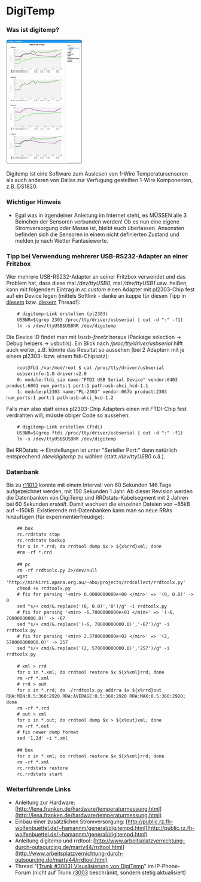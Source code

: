 DigiTemp
========

### **Was ist digitemp?**

[![DigiTemp screenshot](../../docs/screenshots/120_md.jpg)](../../docs/screenshots/120.jpg)

Digitemp ist eine Software zum Auslesen von 1-Wire Temperatursensoren
als auch anderen von Dallas zur Verfügung gestellten 1-Wire Komponenten,
z.B. DS1820.

### Wichtiger Hinweis

 * Egal was in
irgendeiner Anleitung im Internet steht, es MÜSSEN alle 3 Beinchen der
Sensoren verbunden werden!
Ob es nun eine eigene Stromversorgung oder Masse ist, bleibt euch
überlassen. Ansonsten befinden sich die Sensoren in einem nicht
definierten Zustand und melden je nach Wetter Fantasiewerte.

### Tipp bei Verwendung mehrerer USB-RS232-Adapter an einer Fritzbox

Wer mehrere USB-RS232-Adapter an seiner Fritzbox verwendet und das
Problem hat, dass diese mal */dev/ttyUSB0*, mal */dev/ttyUSB1* usw.
heißen, kann mit folgendem Eintrag in *rc.custom* einen Adapter mit
pl2303-Chip fest auf ein Device legen (mittels Softlink - danke an kuppe
für diesen Tipp in
[diesem](http://www.ip-phone-forum.de/showthread.php?p=1586380#post1586380)
bzw.
[diesem](http://www.ip-phone-forum.de/showthread.php?t=221189)
Thread!):

```
	# digitemp-Link erstellen (pl2303)
	USBNR=$(grep 2303 /proc/tty/driver/usbserial | cut -d ":" -f1)
	ln -s /dev/ttyUSB$USBNR /dev/digitemp
```

Die Device ID findet man mit *lsusb-freetz* heraus (Package selection →
Debug helpers → usbutils). Ein Blick nach */proc/tty/driver/usbserial*
hilft auch weiter, z.B. könnte das Resultat so aussehen (bei 2 Adaptern
mit je einem pl2303- bzw. einem ftdi-Chipsatz):

```
	root@fb1 /var/mod/root $ cat /proc/tty/driver/usbserial
	usbserinfo:1.0 driver:v2.0
	0: module:ftdi_sio name:"FTDI USB Serial Device" vendor:0403 product:6001 num_ports:1 port:1 path:usb-ahci_hcd-1.1
	1: module:pl2303 name:"PL-2303" vendor:067b product:2303 num_ports:1 port:1 path:usb-ahci_hcd-1.2
```

Falls man also statt eines pl2303-Chip Adapters einen mit FTDI-Chip fest
verdrahten will, müsste obiger Code so aussehen:

```
	# digitemp-Link erstellen (ftdi)
	USBNR=$(grep ftdi /proc/tty/driver/usbserial | cut -d ":" -f1)
	ln -s /dev/ttyUSB$USBNR /dev/digitemp
```

Bei RRDstats → Einstellungen ist unter "Serieller Port:" dann
natürlich entsprechend */dev/digitemp* zu wählen (statt */dev/ttyUSB0*
o.ä.).

### Datenbank

Bis zu [r11010](https://trac.boxmatrix.info/freetz-ng/changeset/11010)
konnte mit einem Intervall von 60 Sekunden 146 Tage aufgezeichnet
werden, mit 150 Sekunden 1 Jahr. Ab dieser Revision werden die
Datenbanken von DigiTemp und RRDstats-Kabelsegment mit 2 Jahren bei 60
Sekunden *erstellt*. Damit wachsen die einzelnen Dateien von ~85kB
auf ~150kB.
Existierende rrd-Datenbanken kann man so neue RRAs hinzufügen (für
experimentierfreudige):

```
	## box
	rc.rrdstats stop
	rc.rrdstats backup
	for x in *.rrd; do rrdtool dump $x > ${x%rrd}xml; done
	#rm -rf *.rrd

	## pc
	rm -rf rrdtoolx.py 2>/dev/null
	wget 'http://minkirri.apana.org.au/~abo/projects/rrdcollect/rrdtoolx.py'
	chmod +x rrdtoolx.py
	# fix for parsing '<min> 0.0000000000e+00 </min>' => '(0, 0.0)' -> 0
	sed "s/+ cmd/&.replace('(0, 0.0)','0')/g" -i rrdtoolx.py
	# fix for parsing '<min> -6.7000000000e+01 </min>' => '(-6, 70000000000.0)' -> -67
	sed "s/+ cmd/&.replace('(-6, 70000000000.0)','-67')/g" -i rrdtoolx.py
	# fix for parsing '<min> 2.5700000000e+02 </min>' => '(2, 570000000000.0)' -> 257
	sed "s/+ cmd/&.replace('(2, 570000000000.0)','257')/g" -i rrdtoolx.py

	# xml > rrd
	for x in *.xml; do rrdtool restore $x ${x%xml}rrd; done
	rm -rf *.xml
	# rrd > out
	for x in *.rrd; do ./rrdtoolx.py addrra $x ${x%rrd}out RRA:MIN:0.5:360:2920 RRA:AVERAGE:0.5:360:2920 RRA:MAX:0.5:360:2920; done
	rm -rf *.rrd
	# out > xml
	for x in *.out; do rrdtool dump $x > ${x%out}xml; done
	rm -rf *.out
	# fix newer dump format
	sed '1,2d' -i *.xml

	## box
	for x in *.xml; do rrdtool restore $x ${x%xml}rrd; done
	rm -rf *.xml
	rc.rrdstats restore
	rc.rrdstats start
```

### Weiterführende Links

-   Anleitung zur Hardware:
    [http://lena.franken.de/hardware/temperaturmessung.html](http://lena.franken.de/hardware/temperaturmessung.html)
-   Einbau einer zusätzlichen Stromversorgung:
    [http://public.rz.fh-wolfenbuettel.de/~hamannm/general/digitempd.html](http://public.rz.fh-wolfenbuettel.de/~hamannm/general/digitempd.html)
-   Anleitung digitemp und rrdtool:
    [http://www.arbeitsplatzvernichtung-durch-outsourcing.de/marty44/rrdtool.html](http://www.arbeitsplatzvernichtung-durch-outsourcing.de/marty44/rrdtool.html)
-   Thread "[[Trunk #3003] Visualisierung von
    DigiTemp](http://www.ip-phone-forum.de/showthread.php?t=183491)"
    im IP-Phone-Forum (nicht auf Trunk [r3003](https://trac.boxmatrix.info/freetz-ng/changeset/3003)
    beschränkt, sondern stetig aktualisiert)


